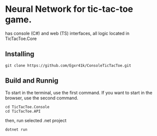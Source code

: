 ﻿# Neural Network for tic-tac-toe game. 
has console (C#) and web (TS) interfaces, all logic located in TicTacToe.Core

## Installing
```
git clone https://github.com/Egxr41k/ConsoleTicTacToe.git
```
## Build and Runnig
To start in the terminal, use the first command. If you want to start in the browser, use the second command.

```
cd TicTacToe.Console
cd TicTacToe.API
```
then, run selected .net project

```
dotnet run
```
